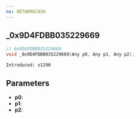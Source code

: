 ```yaml
---
ns: NETWORKCASH
---
```

## _0x9D4FDBB035229669

```c
// 0x9D4FDBB035229669
void _0x9D4FDBB035229669(Any p0, Any p1, Any p2);
```

```
Introduced: v1290
```

## Parameters
* **p0**:
* **p1**:
* **p2**:

